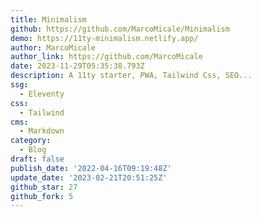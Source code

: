 ```yaml
---
title: Minimalism
github: https://github.com/MarcoMicale/Minimalism
demo: https://11ty-minimalism.netlify.app/
author: MarcoMicale
author_link: https://github.com/MarcoMicale
date: 2023-11-29T05:35:38.793Z
description: A 11ty starter, PWA, Tailwind Css, SEO...
ssg:
  - Eleventy
css:
  - Tailwind
cms:
  - Markdown
category:
  - Blog
draft: false
publish_date: '2022-04-16T09:19:48Z'
update_date: '2023-02-21T20:51:25Z'
github_star: 27
github_fork: 5
---
```

